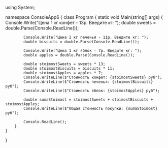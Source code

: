 using System;

namespace ConsoleApp6
{
    class Program
    {
        static void Main(string[] args)
        {
            Console.Write("Цена 1 кг конфет - 13р. Введите кг: ");
            double sweets = double.Parse(Console.ReadLine());

            Console.Write("Цена 1 кг печенья - 11р. Введите кг: ");
            double biscuits = double.Parse(Console.ReadLine());

            Console.Write("Цена 1 кг яблок - 7р. Введите кг: ");
            double apples = double.Parse(Console.ReadLine());

            double stoimostSweets = sweets * 13;
            double stoimostBiscuits = biscuits * 11;
            double stoimostApples = apples * 7;
            Console.WriteLine($"Стоимость конфет: {stoimostSweets} руб");
            Console.WriteLine($"Стоимость печенья: {stoimostBiscuits} руб");
            Console.WriteLine($"Стоимость яблок: {stoimostApples} руб");

            double sumaStoimost = stoimostSweets + stoimostBiscuits + stoimostApples;
            Console.WriteLine($"Общая стоимость покупки: {sumaStoimost} руб");

            Console.ReadLine();
        }
    }
}
